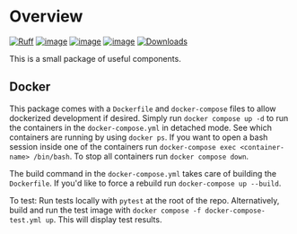 # Overview

[![Ruff](https://img.shields.io/endpoint?url=https://raw.githubusercontent.com/charliermarsh/ruff/main/assets/badge/v2.json)](https://github.com/astral-sh/ruff)
[![image](https://img.shields.io/pypi/v/osgood.svg)](https://pypi.org/project/osgood)
[![image](https://img.shields.io/pypi/l/osgood.svg)](https://pypi.org/project/osgood)
[![image](https://img.shields.io/pypi/pyversions/ruff.svg)](https://pypi.org/project/osgood)
[![Downloads](https://static.pepy.tech/badge/osgood/month)](https://pepy.tech/project/osgood)

This is a small package of useful components.

## Docker

This package comes with a `Dockerfile` and `docker-compose` files to allow dockerized development if desired. Simply run `docker compose up -d` to run the containers in the `docker-compose.yml` in detached mode. See which containers are running by using `docker ps`. If you want to open a bash session inside one of the containers run `docker-compose exec <container-name> /bin/bash`. To stop all containers run `docker compose down`.

The build command in the `docker-compose.yml` takes care of building the `Dockerfile`. If you'd like to force a rebuild run `docker-compose up --build`.

To test:
Run tests locally with `pytest` at the root of the repo. Alternatively, build and run the test image with `docker compose -f docker-compose-test.yml up`. This will display test results.
